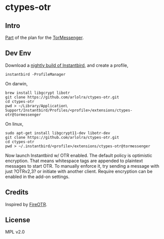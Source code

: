 ctypes-otr
==========

Intro
-----

[Part][1] of the plan for the [TorMessenger][2].

[1]: https://trac.torproject.org/projects/tor/ticket/10210
[2]: https://trac.torproject.org/projects/tor/wiki/doc/TorMessenger

Dev Env
-------

Download a [nightly build of Instantbird][3], and create a profile,

```
instantbird -ProfileManager
```

On darwin,

```
brew install libgcrypt libotr
git clone https://github.com/arlolra/ctypes-otr.git
cd ctypes-otr
pwd > ~/Library/Application\ Support/Instantbird/Profiles/<profile>/extensions/ctypes-otr@tormessenger
```

On linux,

```
sudo apt-get install libgcrypt11-dev libotr-dev
git clone https://github.com/arlolra/ctypes-otr.git
cd ctypes-otr
pwd > ~/.instantbird/<profile>/extensions/ctypes-otr@tormessenger
```

Now launch Instantbird w/ OTR enabled. The default policy is optimistic
encryption. That means whitespace tags are appended to plaintext messages to
start OTR. To manually enforce it, try sending a message with just ?OTRv2,3?
or initiate with another client. Require encryption can be enabled in the
add-on settings.

[3]: http://ftp.instantbird.com/instantbird/nightly/latest-trunk/

Credits
-------

Inspired by [FireOTR](https://gitorious.org/fireotr).

License
-------

MPL v2.0